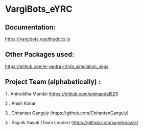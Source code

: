# VargiBots_eYRC

## Documentation:
https://vargibots.readthedocs.io
## Other Packages used:

https://github.com/e-yantra-r3/vb_simulation_pkgs

## Project Team (alphabetically) :

1 . Aniruddha Mandal (https://github.com/animandal921)

2 . Anish Konar

3 . Chirantan Ganguly (https://github.com/ChirantanGanguly)

4 . Sagnik Nayak (Team Leader) (https://github.com/sagniknayak)
